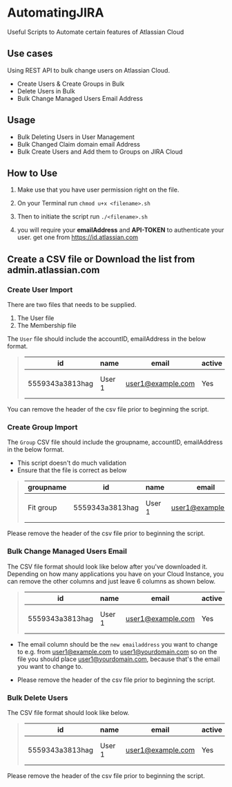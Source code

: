 # AutomatingJIRA
Useful Scripts to Automate certain features of Atlassian Cloud

## Use cases

Using REST API to bulk change users on Atlassian Cloud.

* Create Users & Create Groups in Bulk
* Delete Users in Bulk
* Bulk Change Managed Users Email Address

## Usage
* Bulk Deleting Users in User Management
* Bulk Changed Claim domain email Address
* Bulk Create Users and Add them to Groups on JIRA Cloud

## How to Use

1. Make use that you have user permission right on the file.

2. On your Terminal run `chmod u+x <filename>.sh`

3. Then to initiate the script run `./<filename>.sh`

4. you will require your **emailAddress** and **API-TOKEN** to authenticate your user. get one from https://id.atlassian.com

## Create a CSV file or Download the list from admin.atlassian.com

### Create User Import
There are two files that needs to be supplied. 
1. The User file
2. The Membership file

The `User` file should include the accountID, emailAddress in the below format.

>| id  | name  | email  | active  |date   | LastLogin |
>|---|---|---|---|---|---|
>| 5559343a3813hag  |User 1   | user1@example.com  | Yes  | 2 Nov 2019  |Never logged in|


You can remove the header of the csv file prior to beginning the script.

### Create Group Import
The `Group` CSV file should include the groupname, accountID, emailAddress in the below format.

* This script doesn't do much validation
* Ensure that the file is correct as below

>|groupname| id  | name  | email  | active  |date   | 
>|---|---|---|---|---|---|
>|Fit group| 5559343a3813hag  |User 1   | user1@example.com  | Yes  | 2 Nov 2019  |

Please remove the header of the csv file prior to beginning the script.

### Bulk Change Managed Users Email
The CSV file format should look like below after you've downloaded it. Depending on how many applications
you have on your Cloud Instance, you can remove the other columns and just leave 6 columns as shown
below.

>| id  | name  | email  | active  |date   | LastLogin |
>|---|---|---|---|---|---|
>| 5559343a3813hag  |User 1   | user1@example.com  | Yes  | 2 Nov 2019  |Never logged in|

* The email column should be the `new emailaddress` you want to change to
  e.g. from user1@example.com to user1@yourdomain.com
  so on the file you should place user1@yourdomain.com, because that's the email
  you want to change to.
  
* Please remove the header of the csv file prior to beginning the script.

### Bulk Delete Users
The CSV file format should look like below.

>| id  | name  | email  | active  |date   | LastLogin |
>|---|---|---|---|---|---|
>| 5559343a3813hag  |User 1   | user1@example.com  | Yes  | 2 Nov 2019  |Never logged in|

Please remove the header of the csv file prior to beginning the script.
